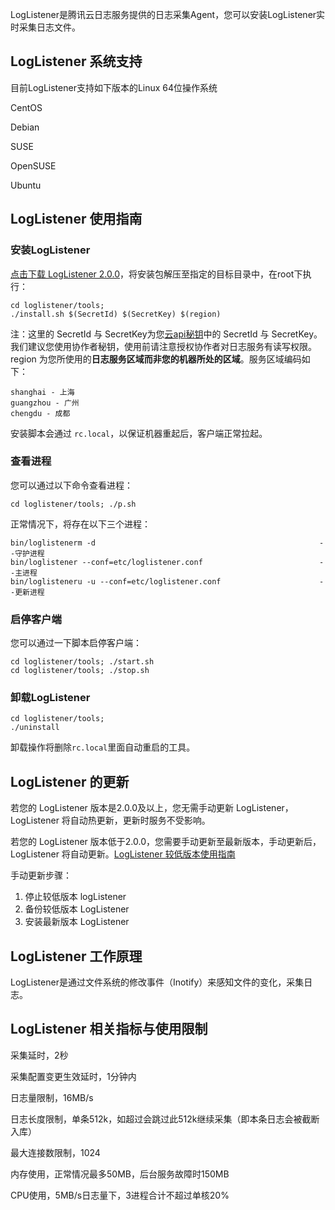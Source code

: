 LogListener是腾讯云日志服务提供的日志采集Agent，您可以安装LogListener实时采集日志文件。

## LogListener 系统支持

目前LogListener支持如下版本的Linux 64位操作系统

CentOS

Debian

SUSE

OpenSUSE

Ubuntu

## LogListener 使用指南

### 安装LogListener

[点击下载 LogListener 2.0.0](https://mc.qcloudimg.com/static/archive/2e9f4214412d53f03b5e0bc973e67db3/loglistener.2.0.0.tar.gz)，将安装包解压至指定的目标目录中，在root下执行：

```
cd loglistener/tools;
./install.sh $(SecretId) $(SecretKey) $(region)
```

注：这里的 SecretId 与 SecretKey为您[云api秘钥](https://console.cloud.tencent.com/cam/capi)中的 SecretId 与 SecretKey。我们建议您使用协作者秘钥，使用前请注意授权协作者对日志服务有读写权限。region 为您所使用的**日志服务区域而非您的机器所处的区域**。服务区域编码如下：

```
shanghai - 上海
guangzhou - 广州
chengdu - 成都
```

安装脚本会通过 `rc.local`，以保证机器重起后，客户端正常拉起。

### 查看进程

您可以通过以下命令查看进程：

```
cd loglistener/tools; ./p.sh
```

正常情况下，将存在以下三个进程：

```
bin/loglistenerm -d                                                  --守护进程
bin/loglistener --conf=etc/loglistener.conf                          --主进程
bin/loglisteneru -u --conf=etc/loglistener.conf                      --更新进程

```

### 启停客户端

您可以通过一下脚本启停客户端：

```
cd loglistener/tools; ./start.sh
cd loglistener/tools; ./stop.sh
```

### 卸载LogListener

```
cd loglistener/tools;
./uninstall
```

卸载操作将删除`rc.local`里面自动重启的工具。

## LogListener 的更新

若您的 LogListener 版本是2.0.0及以上，您无需手动更新 LogListener，LogListener 将自动热更新，更新时服务不受影响。

若您的 LogListener 版本低于2.0.0，您需要手动更新至最新版本，手动更新后，LogListener 将自动更新。[LogListener 较低版本使用指南](https://cloud.tencent.com/document/product/614/13550)

手动更新步骤：

1. 停止较低版本 logListener
2. 备份较低版本 LogListener
3. 安装最新版本 LogListener

## LogListener 工作原理

LogListener是通过文件系统的修改事件（Inotify）来感知文件的变化，采集日志。

## LogListener 相关指标与使用限制

采集延时，2秒

采集配置变更生效延时，1分钟内

日志量限制，16MB/s

日志长度限制，单条512k，如超过会跳过此512k继续采集（即本条日志会被截断入库）

最大连接数限制，1024

内存使用，正常情况最多50MB，后台服务故障时150MB

CPU使用，5MB/s日志量下，3进程合计不超过单核20%